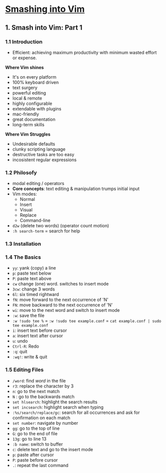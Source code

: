 # [Smashing into Vim](http://www.pluralsight.com/courses/smash-into-vim)

## 1. Smash into Vim: Part 1

### 1.1 Introduction

- Efficient: achieving maximum productivity with minimum wasted effort or expense.

**Where Vim shines**

- It's on every platform
- 100% keyboard driven
- text surgery
- powerful editing
- local & remote
- highly configurable
- extendable with plugins
- mac-friendly
- great documentation
- long-term skills

**Where Vim Struggles**

- Undesirable defaults
- clunky scripting language
- destructive tasks are too easy
- incosistent regular expressions

### 1.2 Philosofy

- modal editing / operators
- **Core concepts**: text editing & manipulation trumps initial input
- Vim modes:
  - Normal
  - Insert
  - Visual
  - Replace
  - Command-line
- `d2w` (delete two words) (operator count motion)
- `:h search-term` = search for help

### 1.3 Installation

### 1.4 The Basics

- `yy`: yank (copy) a line
- `p`: paste text below
- `P`: paste text above
- `cw` change (one) word. switches to insert mode
- `3cw`: change 3 words
- `6l`: six timed rightward
- `fN`: move forward to the next occurrence of 'N'
- `FN`: move backward to the next occurrence of 'N'
- `wi`: move to the next word and switch to insert mode
- `:w`: save the file
- `:w !sudo tee %` = `:w !sudo tee example.conf` = `cat example.conf | sudo tee example.conf`
- `i`: insert text before cursor
- `a`: insert text after cursor 
- `u`: undo 
- `Ctrl-R`: Redo
- `:q`: quit
- `:wq!`: write & quit 

### 1.5 Editing Files

- `/word`: find *word* in the file
- `r3`: replace the character by 3
- `n`: go to the next match
- `N` : go to the backwards match
- `set hlsearch`: highlight the search results
- `set incsearch`: highlight search when typing
- `:%s/search/replace/gc`: search for all occurrences and ask for confirmation on each match
- `set number`: navigate by number
- `gg`: go to the top of line
- `G`: go to the end of file
- `13g`: go to line 13
- `:b name`: switch to buffer
- `c`: delete text and go to the insert mode
- `p`: paste after cursor
- `P`: paste before cursor
- `.`: repeat the last command

